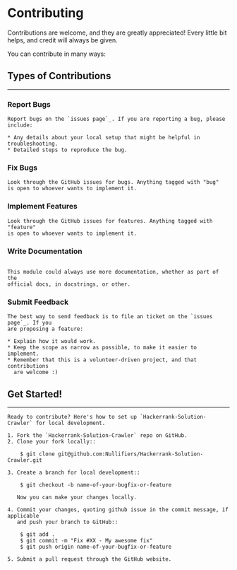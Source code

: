 
# Contributing

Contributions are welcome, and they are greatly appreciated! Every
little bit helps, and credit will always be given.

You can contribute in many ways:

## Types of Contributions
----------------------


### Report Bugs
```
Report bugs on the `issues page`_. If you are reporting a bug, please include:

* Any details about your local setup that might be helpful in troubleshooting.
* Detailed steps to reproduce the bug.
```

### Fix Bugs
```
Look through the GitHub issues for bugs. Anything tagged with "bug"
is open to whoever wants to implement it.
```

### Implement Features
```
Look through the GitHub issues for features. Anything tagged with "feature"
is open to whoever wants to implement it.
```

### Write Documentation
```

This module could always use more documentation, whether as part of the
official docs, in docstrings, or other.
```

### Submit Feedback
```
The best way to send feedback is to file an ticket on the `issues page`_. If you
are proposing a feature:

* Explain how it would work.
* Keep the scope as narrow as possible, to make it easier to implement.
* Remember that this is a volunteer-driven project, and that contributions
  are welcome :)
```

## Get Started!
------------
```
Ready to contribute? Here's how to set up `Hackerrank-Solution-Crawler` for local development.

1. Fork the `Hackerrank-Solution-Crawler` repo on GitHub.
2. Clone your fork locally::

    $ git clone git@github.com:Nullifiers/Hackerrank-Solution-Crawler.git

3. Create a branch for local development::

    $ git checkout -b name-of-your-bugfix-or-feature

   Now you can make your changes locally.

4. Commit your changes, quoting github issue in the commit message, if applicable
   and push your branch to GitHub::

    $ git add .
    $ git commit -m "Fix #XX - My awesome fix"
    $ git push origin name-of-your-bugfix-or-feature

5. Submit a pull request through the GitHub website.
```
